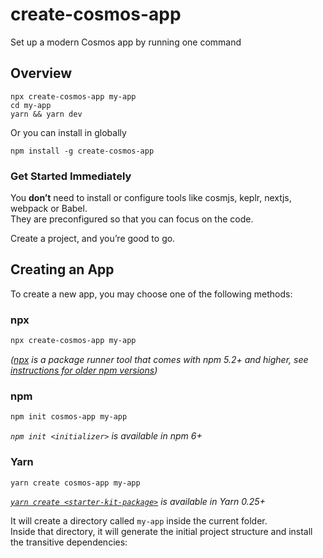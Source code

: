 # create-cosmos-app

Set up a modern Cosmos app by running one command

## Overview

```
npx create-cosmos-app my-app
cd my-app
yarn && yarn dev
```

Or you can install in globally

```
npm install -g create-cosmos-app
```
### Get Started Immediately

You **don’t** need to install or configure tools like cosmjs, keplr, nextjs, webpack or Babel.<br>
They are preconfigured so that you can focus on the code.

Create a project, and you’re good to go.
## Creating an App

To create a new app, you may choose one of the following methods:
### npx

```sh
npx create-cosmos-app my-app
```

_([npx](https://medium.com/@maybekatz/introducing-npx-an-npm-package-runner-55f7d4bd282b) is a package runner tool that comes with npm 5.2+ and higher, see [instructions for older npm versions](https://gist.github.com/gaearon/4064d3c23a77c74a3614c498a8bb1c5f))_

### npm

```sh
npm init cosmos-app my-app
```

_`npm init <initializer>` is available in npm 6+_

### Yarn

```sh
yarn create cosmos-app my-app
```

_[`yarn create <starter-kit-package>`](https://yarnpkg.com/lang/en/docs/cli/create/) is available in Yarn 0.25+_

It will create a directory called `my-app` inside the current folder.<br>
Inside that directory, it will generate the initial project structure and install the transitive dependencies:
